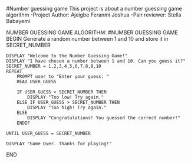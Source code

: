 #Number guessing game
This project is about a number guessing game algorithm
-Project Author: Ajeigbe Feranmi Joshua
-Pair reviewer: Stella Babayemi

NUMBER GUESSING GAME ALGORITHM:
#NUMBER GUESSING GAME
BEGIN
    Generate a random number between 1 and 10 and store it in SECRET_NUMBER

    DISPLAY "Welcome to the Number Guessing Game!"
    DISPLAY "I have chosen a number between 1 and 10. Can you guess it?"
    SECRET_NUMBER = 1,2,3,4,5,6,7,8,9,10
    REPEAT
        PROMPT user to "Enter your guess: "
        READ USER_GUESS

        IF USER_GUESS < SECRET_NUMBER THEN
            DISPLAY "Too low! Try again."
        ELSE IF USER_GUESS > SECRET_NUMBER THEN
            DISPLAY "Too high! Try again."
        ELSE
            DISPLAY "Congratulations! You guessed the correct number!"
        ENDIF

    UNTIL USER_GUESS = SECRET_NUMBER

    DISPLAY "Game Over. Thanks for playing!"
END
